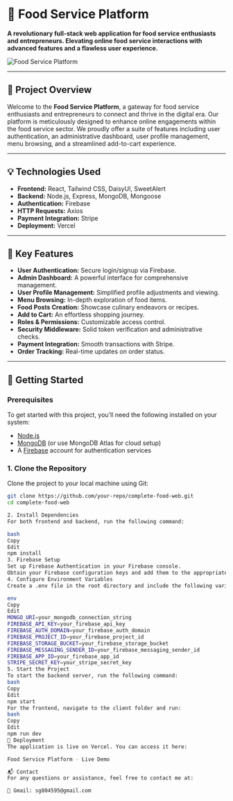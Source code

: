 # 🍲 Food Service Platform

**A revolutionary full-stack web application for food service enthusiasts and entrepreneurs. Elevating online food service interactions with advanced features and a flawless user experience.**

![Food Service Platform](path-to-your-image)

---

## 🚀 Project Overview

Welcome to the **Food Service Platform**, a gateway for food service enthusiasts and entrepreneurs to connect and thrive in the digital era. Our platform is meticulously designed to enhance online engagements within the food service sector. We proudly offer a suite of features including user authentication, an administrative dashboard, user profile management, menu browsing, and a streamlined add-to-cart experience.

---

## 💡 Technologies Used

- **Frontend:** React, Tailwind CSS, DaisyUI, SweetAlert
- **Backend:** Node.js, Express, MongoDB, Mongoose
- **Authentication:** Firebase
- **HTTP Requests:** Axios
- **Payment Integration:** Stripe
- **Deployment:** Vercel

---

## 🌟 Key Features

- **User Authentication:** Secure login/signup via Firebase.
- **Admin Dashboard:** A powerful interface for comprehensive management.
- **User Profile Management:** Simplified profile adjustments and viewing.
- **Menu Browsing:** In-depth exploration of food items.
- **Food Posts Creation:** Showcase culinary endeavors or recipes.
- **Add to Cart:** An effortless shopping journey.
- **Roles & Permissions:** Customizable access control.
- **Security Middleware:** Solid token verification and administrative checks.
- **Payment Integration:** Smooth transactions with Stripe.
- **Order Tracking:** Real-time updates on order status.

---

## 🏁 Getting Started

### Prerequisites

To get started with this project, you'll need the following installed on your system:

- [Node.js](https://nodejs.org/en/)
- [MongoDB](https://www.mongodb.com/) (or use MongoDB Atlas for cloud setup)
- A [Firebase](https://firebase.google.com/) account for authentication services

### 1. Clone the Repository

Clone the project to your local machine using Git:

```bash
git clone https://github.com/your-repo/complete-food-web.git
cd complete-food-web

2. Install Dependencies
For both frontend and backend, run the following command:

bash
Copy
Edit
npm install
3. Firebase Setup
Set up Firebase Authentication in your Firebase console.
Obtain your Firebase configuration keys and add them to the appropriate configuration files in the project.
4. Configure Environment Variables
Create a .env file in the root directory and include the following variables:

env
Copy
Edit
MONGO_URI=your_mongodb_connection_string
FIREBASE_API_KEY=your_firebase_api_key
FIREBASE_AUTH_DOMAIN=your_firebase_auth_domain
FIREBASE_PROJECT_ID=your_firebase_project_id
FIREBASE_STORAGE_BUCKET=your_firebase_storage_bucket
FIREBASE_MESSAGING_SENDER_ID=your_firebase_messaging_sender_id
FIREBASE_APP_ID=your_firebase_app_id
STRIPE_SECRET_KEY=your_stripe_secret_key
5. Start the Project
To start the backend server, run the following command:
bash
Copy
Edit
npm start
For the frontend, navigate to the client folder and run:
bash
Copy
Edit
npm run dev
🎯 Deployment
The application is live on Vercel. You can access it here:

Food Service Platform - Live Demo

📬 Contact
For any questions or assistance, feel free to contact me at:

📧 Gmail: sg804595@gmail.com
